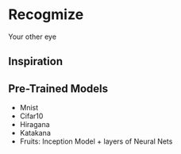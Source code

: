 # Recogmize
Your other eye

## Inspiration

## Pre-Trained Models
- Mnist
- Cifar10
- Hiragana
- Katakana
- Fruits: Inception Model + layers of Neural Nets

